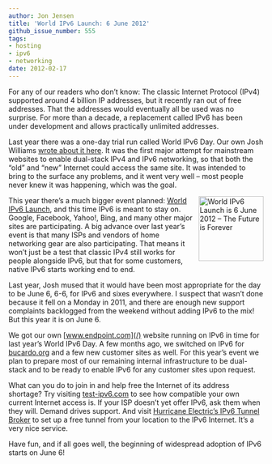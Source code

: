 ```yaml
---
author: Jon Jensen
title: 'World IPv6 Launch: 6 June 2012'
github_issue_number: 555
tags:
- hosting
- ipv6
- networking
date: 2012-02-17
---
```


For any of our readers who don’t know: The classic Internet Protocol (IPv4) supported around 4 billion IP addresses, but it recently ran out of free addresses. That the addresses would eventually all be used was no surprise. For more than a decade, a replacement called IPv6 has been under development and allows practically unlimited addresses.

Last year there was a one-day trial run called World IPv6 Day. Our own Josh Williams [wrote about it here](/blog/2011/06/june-8-2011-world-ipv6-day). It was the first major attempt for mainstream websites to enable dual-stack IPv4 and IPv6 networking, so that both the “old” and “new” Internet could access the same site. It was intended to bring to the surface any problems, and it went very well – most people never knew it was happening, which was the goal.

<a href="http://www.worldipv6launch.org"><img align="right" alt="World IPv6 Launch is 6 June 2012 – The Future is Forever" height="128" src="/blog/2012/02/world-ipv6-launch-6-june-2012/image-0.png" title="World IPv6 Launch is 6 June 2012 – The Future is Forever" width="128"/></a>

This year there’s a much bigger event planned: [World IPv6 Launch](http://www.worldipv6launch.org/), and this time IPv6 is meant to stay on. Google, Facebook, Yahoo!, Bing, and many other major sites are participating. A big advance over last year’s event is that many ISPs and vendors of home networking gear are also participating. That means it won’t just be a test that classic IPv4 still works for people alongside IPv6, but that for some customers, native IPv6 starts working end to end.

Last year, Josh mused that it would have been most appropriate for the day to be June 6, 6-6, for IPv6 and sixes everywhere. I suspect that wasn’t done because it fell on a Monday in 2011, and there are enough new support complaints backlogged from the weekend without adding IPv6 to the mix! But this year it is on June 6.

We got our own [www.endpoint.com](/) website running on IPv6 in time for last year’s World IPv6 Day. A few months ago, we switched on IPv6 for [bucardo.org](http://bucardo.org/) and a few new customer sites as well. For this year’s event we plan to prepare most of our remaining internal infrastructure to be dual-stack and to be ready to enable IPv6 for any customer sites upon request.

What can you do to join in and help free the Internet of its address shortage? Try visiting [test-ipv6.com](http://test-ipv6.com/) to see how compatible your own current Internet access is. If your ISP doesn’t yet offer IPv6, ask them when they will. Demand drives support. And visit [Hurricane Electric’s IPv6 Tunnel Broker](http://www.tunnelbroker.net/) to set up a free tunnel from your location to the IPv6 Internet. It’s a very nice service.

Have fun, and if all goes well, the beginning of widespread adoption of IPv6 starts on June 6!
